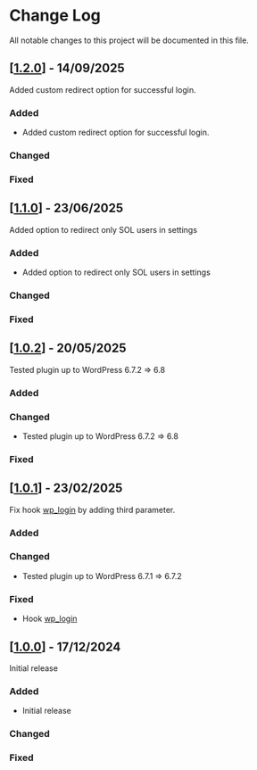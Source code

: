 # Change Log
All notable changes to this project will be documented in this file.

## [[1.2.0](https://github.com/scouting-nl/scouting-openid-connect/releases/tag/1.2.0)] - 14/09/2025
 
Added custom redirect option for successful login.
 
### Added

- Added custom redirect option for successful login.
 
### Changed

### Fixed

## [[1.1.0](https://github.com/scouting-nl/scouting-openid-connect/releases/tag/1.1.0)] - 23/06/2025
 
Added option to redirect only SOL users in settings
 
### Added

- Added option to redirect only SOL users in settings
 
### Changed

### Fixed

## [[1.0.2](https://github.com/scouting-nl/scouting-openid-connect/releases/tag/1.0.2)] - 20/05/2025
 
Tested plugin up to WordPress 6.7.2 => 6.8
 
### Added
 
### Changed

- Tested plugin up to WordPress 6.7.2 => 6.8

### Fixed

## [[1.0.1](https://github.com/scouting-nl/scouting-openid-connect/releases/tag/1.0.1)] - 23/02/2025
 
Fix hook [wp_login](https://developer.wordpress.org/reference/hooks/wp_login/) by adding third parameter.
 
### Added
 
### Changed

- Tested plugin up to WordPress 6.7.1 => 6.7.2
 
### Fixed

- Hook [wp_login](https://developer.wordpress.org/reference/hooks/wp_login/) 

## [[1.0.0](https://github.com/scouting-nl/scouting-openid-connect/releases/tag/1.0.0)] - 17/12/2024
 
Initial release
 
### Added

- Initial release
 
### Changed
 
### Fixed